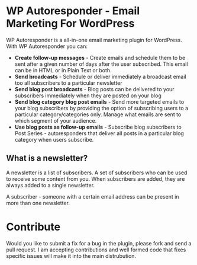 WP Autoresponder - Email Marketing For WordPress
================================================

WP Autoresponder is a all-in-one email marketing plugin for WordPress. With WP Autoresponder you can:

 * **Create follow-up messages** - Create emails and schedule them to be sent after a given number of days after the user subscribed. This email can be in HTML or in Plain Text or both.  
 * **Send broadcasts** - Schedule or deliver immediately a broadcast email too all subscribers to a particular newsletter
 * **Send blog post broadcasts** - Blog posts can be delivered to your subscribers immediately when they are posted on your blog
 * **Send blog category blog post emails** - Send more targeted emails to your blog subscribers by providing the option of subscribing users to a particular category/categories only. Manage what emails are sent to which segment of your audience. 
* **Use blog posts as follow-up emails** - Subscribe blog subscribers to Post Series - autoresponders that deliver all posts in a particular blog category when users subscribe. 

What is a newsletter?
------------------------------

A newsletter is a list of subscribers. A set of subscribers who can be used to receive some content from you. When subscribers are added, they are always added to a single newsletter. 

A subscriber - someone with a certain email address can be present in more than one newsletter. 

Contribute
========

Would you like to submit a fix for a bug in the plugin, please fork and send a pull request. I am accepting contributions and well formed code that fixes specific issues will make it into the main distrubution.
